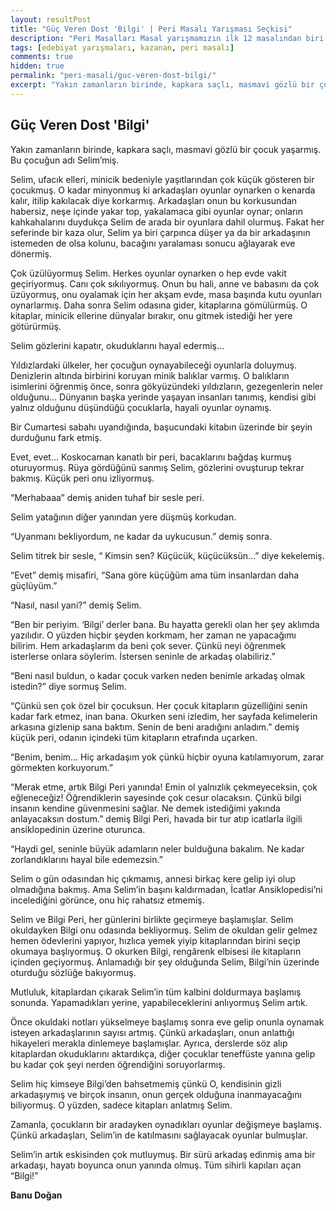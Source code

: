 ```yaml
---
layout: resultPost
title: "Güç Veren Dost 'Bilgi' | Peri Masalı Yarışması Seçkisi"
description: "Peri Masalları Masal yarışmamızın ilk 12 masalından biri Banu Doğan'ın kaleminden..."
tags: [edebiyat yarışmaları, kazanan, peri masalı]
comments: true
hidden: true
permalink: "peri-masali/guc-veren-dost-bilgi/"
excerpt: "Yakın zamanların birinde, kapkara saçlı, masmavi gözlü bir çocuk yaşarmış. Bu çocuğun adı Selim’miş."
---
```


## Güç Veren Dost 'Bilgi'

Yakın zamanların birinde, kapkara saçlı, masmavi gözlü bir çocuk yaşarmış. Bu çocuğun adı Selim’miş.  

Selim, ufacık elleri, minicik bedeniyle yaşıtlarından çok küçük gösteren bir çocukmuş. O kadar minyonmuş ki arkadaşları oyunlar oynarken o kenarda kalır, itilip kakılacak diye korkarmış. Arkadaşları onun bu korkusundan habersiz, neşe içinde yakar top, yakalamaca gibi oyunlar oynar; onların kahkahalarını duydukça Selim de arada bir oyunlara dahil olurmuş. Fakat her seferinde bir kaza olur, Selim ya biri çarpınca düşer ya da bir arkadaşının istemeden de olsa kolunu, bacağını yaralaması sonucu ağlayarak eve dönermiş.  

Çok üzülüyormuş Selim. Herkes oyunlar oynarken o hep evde vakit geçiriyormuş. Canı çok sıkılıyormuş. Onun bu hali, anne ve babasını da çok üzüyormuş, onu oyalamak için her akşam evde, masa başında kutu oyunları oynarlarmış. Daha sonra Selim odasına gider, kitaplarına gömülürmüş. O kitaplar, minicik ellerine dünyalar bırakır, onu gitmek istediği her yere götürürmüş.  

Selim gözlerini kapatır, okuduklarını hayal edermiş…  

Yıldızlardaki ülkeler, her çocuğun oynayabileceği oyunlarla doluymuş. Denizlerin altında birbirini koruyan minik balıklar varmış. O balıkların isimlerini öğrenmiş önce, sonra gökyüzündeki yıldızların, gezegenlerin neler olduğunu… Dünyanın başka yerinde yaşayan insanları tanımış, kendisi gibi yalnız olduğunu düşündüğü çocuklarla, hayali oyunlar oynamış.  

Bir Cumartesi sabahı uyandığında, başucundaki kitabın üzerinde bir şeyin durduğunu fark etmiş.  

Evet, evet… Koskocaman kanatlı bir peri, bacaklarını bağdaş kurmuş oturuyormuş. Rüya gördüğünü sanmış Selim, gözlerini ovuşturup tekrar bakmış. Küçük peri onu izliyormuş.  

“Merhabaaa” demiş aniden tuhaf bir sesle peri.  

Selim yatağının diğer yanından yere düşmüş korkudan.  

“Uyanmanı bekliyordum, ne kadar da uykucusun.” demiş sonra.  

Selim titrek bir sesle, “ Kimsin sen? Küçücük, küçücüksün…” diye kekelemiş.  

“Evet” demiş misafiri, “Sana göre küçüğüm ama tüm insanlardan daha güçlüyüm.”  

“Nasıl, nasıl yani?” demiş Selim.  

“Ben bir periyim. ‘Bilgi’ derler bana. Bu hayatta gerekli olan her şey aklımda yazılıdır. O yüzden hiçbir şeyden korkmam, her zaman ne yapacağımı bilirim. Hem arkadaşlarım da beni çok sever. Çünkü neyi öğrenmek isterlerse onlara söylerim. İstersen seninle de arkadaş olabiliriz.”  

“Beni nasıl buldun, o kadar çocuk varken neden benimle arkadaş olmak istedin?” diye sormuş Selim.  

“Çünkü sen çok özel bir çocuksun. Her çocuk kitapların güzelliğini senin kadar fark etmez, inan bana. Okurken seni izledim, her sayfada kelimelerin arkasına gizlenip sana baktım. Senin de beni aradığını anladım.” demiş küçük peri, odanın içindeki tüm kitapların etrafında uçarken.  

“Benim, benim… Hiç arkadaşım yok çünkü hiçbir oyuna katılamıyorum, zarar görmekten korkuyorum.”  

“Merak etme, artık Bilgi Peri yanında! Emin ol yalnızlık çekmeyeceksin, çok eğleneceğiz! Öğrendiklerin sayesinde çok cesur olacaksın. Çünkü bilgi insanın kendine güvenmesini sağlar. Ne demek istediğimi yakında anlayacaksın dostum.” demiş Bilgi Peri, havada bir tur atıp icatlarla ilgili ansiklopedinin üzerine oturunca.  

“Haydi gel, seninle büyük adamların neler bulduğuna bakalım. Ne kadar zorlandıklarını hayal bile edemezsin.”  

Selim o gün odasından hiç çıkmamış, annesi birkaç kere gelip iyi olup olmadığına bakmış. Ama Selim’in başını kaldırmadan, İcatlar Ansiklopedisi’ni incelediğini görünce, onu hiç rahatsız etmemiş.  

Selim ve Bilgi Peri, her günlerini birlikte geçirmeye başlamışlar. Selim okuldayken Bilgi onu odasında bekliyormuş. Selim de okuldan gelir gelmez hemen ödevlerini yapıyor, hızlıca yemek yiyip kitaplarından birini seçip okumaya başlıyormuş. O okurken Bilgi, rengârenk elbisesi ile kitapların içinden geçiyormuş. Anlamadığı bir şey olduğunda Selim, Bilgi’nin üzerinde oturduğu sözlüğe bakıyormuş.  

Mutluluk, kitaplardan çıkarak Selim’in tüm kalbini doldurmaya başlamış sonunda. Yapamadıkları yerine, yapabileceklerini anlıyormuş Selim artık.  

Önce okuldaki notları yükselmeye başlamış sonra eve gelip onunla oynamak isteyen arkadaşlarının sayısı artmış. Çünkü arkadaşları, onun anlattığı hikayeleri merakla dinlemeye başlamışlar. Ayrıca, derslerde söz alıp kitaplardan okuduklarını aktardıkça, diğer çocuklar teneffüste yanına gelip bu kadar çok şeyi nerden öğrendiğini soruyorlarmış.  

Selim hiç kimseye Bilgi’den bahsetmemiş çünkü O, kendisinin gizli arkadaşıymış ve birçok insanın, onun gerçek olduğuna inanmayacağını biliyormuş. O yüzden, sadece kitapları anlatmış Selim.  

Zamanla, çocukların bir aradayken oynadıkları oyunlar değişmeye başlamış. Çünkü arkadaşları, Selim’in de katılmasını sağlayacak oyunlar bulmuşlar.  

Selim’in artık eskisinden çok mutluymuş. Bir sürü arkadaş edinmiş ama bir arkadaşı, hayatı boyunca onun yanında olmuş. Tüm sihirli kapıları açan “Bilgi!”  

**Banu Doğan**
